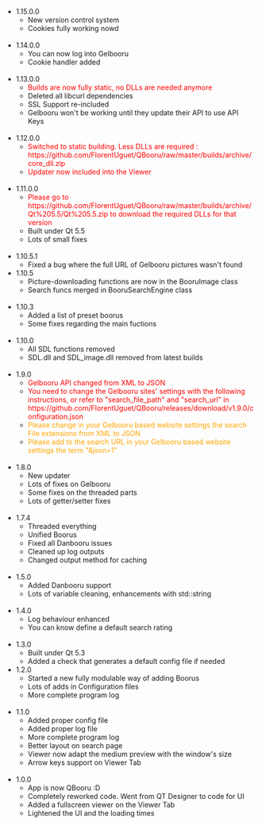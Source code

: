 <ul>
	<li>1.15.0.0
	<ul>
		<li>New version control system</li>
		<li>Cookies fully working nowd</li>
	</ul>
	</li>
    &nbsp;
	<li>1.14.0.0
	<ul>
		<li>You can now log into Gelbooru</li>
		<li>Cookie handler added</li>
	</ul>
	</li>
    &nbsp;
	<li>1.13.0.0
	<ul>
		<li><font color="red">Builds are now fully static, no DLLs are needed anymore</font></li>
		<li>Deleted all libcurl dependencies</li>
		<li>SSL Support re-included</li>
		<li>Gelbooru won't be working until they update their API to use API Keys</li>
	</ul>
	</li>
    &nbsp;
	<li>1.12.0.0
	<ul>
		<li><font color="red">Switched to static building. Less DLLs are required : https://github.com/FlorentUguet/QBooru/raw/master/builds/archive/core_dll.zip</font></li>
		<li><font color="red">Updater now included into the Viewer</font></li>
	</ul>
	</li>
    &nbsp;
	<li>1.11.0.0
	<ul>
		<li><font color="red">Please go to https://github.com/FlorentUguet/QBooru/raw/master/builds/archive/Qt%205.5/Qt%205.5.zip to download the required DLLs for that version</font></li>
		<li>Built under Qt 5.5</li>
		<li>Lots of small fixes</li>
	</ul>
	</li>
    &nbsp;
	<li>1.10.5.1
	<ul>
		<li>Fixed a bug where the full URL of Gelbooru pictures wasn't found</li>
	</ul>
	</li>
	<li>1.10.5
	<ul>
		<li>Picture-downloading functions are now in the BooruImage class</li>
		<li>Search funcs merged in BooruSearchEngine class</li>
	</ul>
	</li>
    &nbsp;
	<li>1.10.3
	<ul>
		<li>Added a list of preset boorus</li>
		<li>Some fixes regarding the main fuctions</li>
	</ul>
	</li>
    &nbsp;
	<li>1.10.0
	<ul>
		<li>All SDL functions removed</li>
		<li>SDL.dll and SDL_image.dll removed from latest builds</li>
	</ul>
	</li>
    &nbsp;
	<li>1.9.0
	<ul>
		<li><font color="red">Gelbooru API changed from XML to JSON</font></li>
		<li><font color="red">You need to change the Gelbooru sites' settings with the following instructions, or refer to "search_file_path" and "search_url" in https://github.com/FlorentUguet/QBooru/releases/download/v1.9.0/configuration.json</font></li>
		<li><font color="orange">Please change in your Gelbooru based website settings the search File extensions from XML to JSON</font></li>
		<li><font color="orange">Please add to the search URL in your Gelbooru based website settings the term "&json=1"</font></li>
	</ul>
	</li>
    &nbsp;
	<li>1.8.0
	<ul>
		<li>New updater</li>
		<li>Lots of fixes on Gelbooru</li>
		<li>Some fixes on the threaded parts</li>
		<li>Lots of getter/setter fixes</li>
	</ul>
	</li>
    &nbsp;
    <li>1.7.4
	<ul>
		<li>Threaded everything</li>
		<li>Unified Boorus</li>
		<li>Fixed all Danbooru issues</li>
		<li>Cleaned up log outputs</li>
		<li>Changed output method for caching</li>
	</ul>
	</li>
    &nbsp;
	<li>1.5.0
	<ul>
		<li>Added Danbooru support</li>
		<li>Lots of variable cleaning, enhancements with std::string</li>
	</ul>
	</li>
    &nbsp;
	<li>1.4.0
	<ul>
		<li>Log behaviour enhanced</li>
		<li>You can know define a default search rating</li>
	</ul>
	</li>
    &nbsp;
	<li>1.3.0
	<ul>
		<li>Built under Qt 5.3</li>
		<li>Added a check that generates a default config file if needed</li>
	</ul>
	</li>
	<li>1.2.0
	<ul>
		<li>Started a new fully modulable way of adding Boorus</li>
		<li>Lots of adds in Configuration files</li>
		<li>More complete program log</li>
	</ul>
	</li>
    &nbsp;
	<li>1.1.0
	<ul>
		<li>Added proper config file</li>
		<li>Added proper log file</li>
		<li>More complete program log</li>
		<li>Better layout on search page</li>
		<li>Viewer now adapt the medium preview with the window's size</li>
		<li>Arrow keys support on Viewer Tab</li>
	</ul>
	</li>
    &nbsp;
	<li>1.0.0
	<ul>
		<li>App is now QBooru :D</li>
		<li>Completely reworked code. Went from QT Designer to code for UI</li>
		<li>Added a fullscreen viewer on the Viewer Tab</li>
		<li>Lightened the UI and the loading times</li>
	</ul>
	</li>
</ul>
